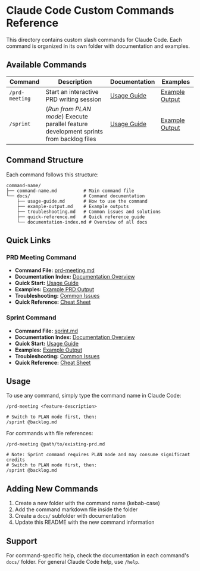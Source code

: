 # Claude Code Custom Commands Reference

This directory contains custom slash commands for Claude Code. Each command is organized in its own folder with documentation and examples.

## Available Commands

| Command | Description | Documentation | Examples |
|---------|-------------|---------------|----------|
| `/prd-meeting` | Start an interactive PRD writing session | [Usage Guide](./prd-meeting/docs/prd-meeting-usage-guide.md) | [Example Output](./prd-meeting/docs/prd-meeting-example-output.md) |
| `/sprint` | (*Run from PLAN mode*) Execute parallel feature development sprints from backlog files | [Usage Guide](./sprint/docs/sprint-usage-guide.md) | [Example Output](./sprint/docs/sprint-example-output.md) |

## Command Structure

Each command follows this structure:
```
command-name/
├── command-name.md          # Main command file
└── docs/                    # Command documentation
    ├── usage-guide.md       # How to use the command
    ├── example-output.md    # Example outputs
    ├── troubleshooting.md   # Common issues and solutions
    ├── quick-reference.md   # Quick reference guide
    └── documentation-index.md # Overview of all docs
```

## Quick Links

### PRD Meeting Command
- **Command File:** [prd-meeting.md](./prd-meeting/prd-meeting.md)
- **Documentation Index:** [Documentation Overview](./prd-meeting/docs/prd-meeting-documentation-index.md)
- **Quick Start:** [Usage Guide](./prd-meeting/docs/prd-meeting-usage-guide.md)
- **Examples:** [Example PRD Output](./prd-meeting/docs/prd-meeting-example-output.md)
- **Troubleshooting:** [Common Issues](./prd-meeting/docs/prd-meeting-troubleshooting.md)
- **Quick Reference:** [Cheat Sheet](./prd-meeting/docs/prd-meeting-quick-reference.md)

### Sprint Command
- **Command File:** [sprint.md](./sprint/sprint.md)
- **Documentation Index:** [Documentation Overview](./sprint/docs/sprint-documentation-index.md)
- **Quick Start:** [Usage Guide](./sprint/docs/sprint-usage-guide.md)
- **Examples:** [Example Output](./sprint/docs/sprint-example-output.md)
- **Troubleshooting:** [Common Issues](./sprint/docs/sprint-troubleshooting.md)
- **Quick Reference:** [Cheat Sheet](./sprint/docs/sprint-quick-reference.md)

## Usage

To use any command, simply type the command name in Claude Code:
```
/prd-meeting <feature-description>

# Switch to PLAN mode first, then:
/sprint @backlog.md
```

For commands with file references:
```
/prd-meeting @path/to/existing-prd.md

# Note: Sprint command requires PLAN mode and may consume significant credits
# Switch to PLAN mode first, then:
/sprint @backlog.md
```

## Adding New Commands

1. Create a new folder with the command name (kebab-case)
2. Add the command markdown file inside the folder
3. Create a `docs/` subfolder with documentation
4. Update this README with the new command information

## Support

For command-specific help, check the documentation in each command's `docs/` folder. For general Claude Code help, use `/help`.